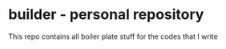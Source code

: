 # builder - personal repository
This repo contains all boiler plate stuff for the codes that I write
